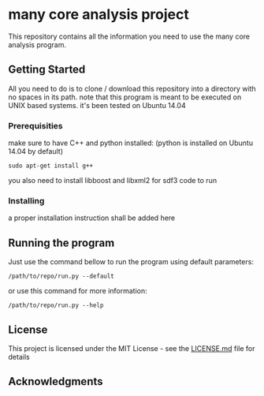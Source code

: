 # many core analysis project

This repository contains all the information you need to use the many core analysis program.

## Getting Started

All you need to do is to clone / download this repository into a directory with no spaces in its path. note that this program is meant to be executed on UNIX based systems. it's been tested on Ubuntu 14.04

### Prerequisities

make sure to have C++ and python installed: (python is installed on Ubuntu 14.04 by default)

```
sudo apt-get install g++
```

you also need to install libboost and libxml2 for sdf3 code to run

### Installing

a proper installation instruction shall be added here

## Running the program

Just use the command bellow to run the program using default parameters:

```
/path/to/repo/run.py --default
```

or use this command for more information:

```
/path/to/repo/run.py --help
```
## License

This project is licensed under the MIT License - see the [LICENSE.md](LICENSE.md) file for details

## Acknowledgments

